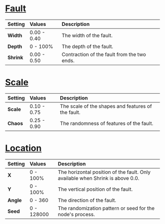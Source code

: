 # [Fault](#tab/tabid-a)
| Setting            | Values       | Description                                               |
| :----------------- | :----------- | :-------------------------------------------------------- |
| **Width**  | 0.00 - 0.40 | The width of the fault.                                                        |
| **Depth**  | 0 - 100% | The depth of the fault.                                                        |
| **Shrink** | 0.00 - 0.50 | Contraction of the fault from the two ends.                                    |

# [Scale](#tab/tabid-b)
| Setting            | Values       | Description                                               |
| :----------------- | :----------- | :-------------------------------------------------------- |
| **Scale**  | 0.10 - 0.75 | The scale of the shapes and features of the fault.                             |
| **Chaos**  | 0.25 - 0.90 | The randomness of features of the fault.                                       |

# [Location](#tab/tabid-c)
| Setting            | Values       | Description                                               |
| :----------------- | :----------- | :-------------------------------------------------------- |
| **X**      | 0 - 100% | The horizontal position of the fault. Only available when Shrink is above 0.0. |
| **Y**      | 0 - 100% | The vertical position of the fault.                                            |
| **Angle**  | 0 - 360     | The direction of the fault.                                                    |
| **Seed**   | 0 - 128000  | The randomization pattern or seed for the node's process.                      |

